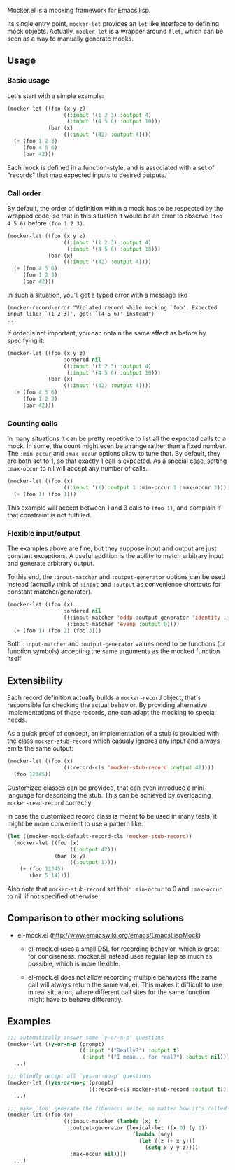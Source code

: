 Mocker.el is a mocking framework for Emacs lisp.

Its single entry point, `mocker-let` provides an `let` like interface to
defining mock objects. Actually, `mocker-let` is a wrapper around `flet`, which
can be seen as a way to manually generate mocks.

## Usage

### Basic usage

Let's start with a simple example:

```lisp
(mocker-let ((foo (x y z)
                  ((:input '(1 2 3) :output 4)
                   (:input '(4 5 6) :output 10)))
             (bar (x)
                  ((:input '(42) :output 4))))
  (+ (foo 1 2 3)
     (foo 4 5 6)
     (bar 42)))
```

Each mock is defined in a function-style, and is associated with a set of
"records" that map expected inputs to desired outputs.

### Call order

By default, the order of definition within a mock has to be respected by the
wrapped code, so that in this situation it would be an error to observe `(foo
4 5 6)` before `(foo 1 2 3)`.

```lisp
(mocker-let ((foo (x y z)
                  ((:input '(1 2 3) :output 4)
                   (:input '(4 5 6) :output 10)))
             (bar (x)
                  ((:input '(42) :output 4))))
  (+ (foo 4 5 6)
     (foo 1 2 3)
     (bar 42)))
```

In such a situation, you'll get a typed error with a message like
```
(mocker-record-error "Violated record while mocking `foo'. Expected input like: `(1 2 3)', got: `(4 5 6)' instead")
...
```

If order is not important, you can obtain the same effect as before by
specifying it:

```lisp
(mocker-let ((foo (x y z)
                  :ordered nil
                  ((:input '(1 2 3) :output 4)
                   (:input '(4 5 6) :output 10)))
             (bar (x)
                  ((:input '(42) :output 4))))
  (+ (foo 4 5 6)
     (foo 1 2 3)
     (bar 42)))
```

### Counting calls

In many situations it can be pretty repetitive to list all the expected calls
to a mock. In some, the count might even be a range rather than a fixed number.
The `:min-occur` and `:max-occur` options allow to tune that. By default, they
are both set to 1, so that exactly 1 call is expected. As a special case,
setting `:max-occur` to nil will accept any number of calls.

```lisp
(mocker-let ((foo (x)
                  ((:input '(1) :output 1 :min-occur 1 :max-occur 3))))
  (+ (foo 1) (foo 1)))
```

This example will accept between 1 and 3 calls to `(foo 1)`, and complain if
that constraint is not fulfilled.

### Flexible input/output

The examples above are fine, but they suppose input and output are just
constant exceptions. A useful addition is the ability to match arbitrary input
and generate arbitrary output.

To this end, the `:input-matcher` and `:output-generator` options can be used
instead (actually think of `:input` and `:output` as convenience shortcuts for
constant matcher/generator).

```lisp
(mocker-let ((foo (x)
                  :ordered nil
                  ((:input-matcher 'oddp :output-generator 'identity :max-occur 2)
                   (:input-matcher 'evenp :output 0))))
  (+ (foo 1) (foo 2) (foo 3)))
```

Both `:input-matcher` and `:output-generator` values need to be functions (or
function symbols) accepting the same arguments as the mocked function itself.

## Extensibility

Each record definition actually builds a `mocker-record` object, that's
responsible for checking the actual behavior. By providing alternative
implementations of those records, one can adapt the mocking to special needs.

As a quick proof of concept, an implementation of a stub is provided with the
class `mocker-stub-record` which casualy ignores any input and always emits the
same output:

```lisp
(mocker-let ((foo (x)
                  ((:record-cls 'mocker-stub-record :output 42))))
  (foo 12345))
```

Customized classes can be provided, that can even introduce a mini-language for
describing the stub. This can be achieved by overloading
`mocker-read-record` correctly.

In case the customized record class is meant to be used in many tests, it might
be more convenient to use a pattern like:

```lisp
(let ((mocker-mock-default-record-cls 'mocker-stub-record))
  (mocker-let ((foo (x)
                    ((:output 42)))
               (bar (x y)
                    ((:output 1))))
    (+ (foo 12345)
       (bar 5 14))))
```

Also note that `mocker-stub-record` set their `:min-occur` to 0 and
`:max-occur` to nil, if not specified otherwise.

## Comparison to other mocking solutions

* el-mock.el (http://www.emacswiki.org/emacs/EmacsLispMock)

  * el-mock.el uses a small DSL for recording behavior, which is great for
    conciseness. mocker.el instead uses regular lisp as much as possible, which
    is more flexible.

  * el-mock.el does not allow recording multiple behaviors (the same call will
    always return the same value). This makes it difficult to use in real
    situation, where different call sites for the same function might have to
    behave differently.

## Examples

```lisp
;;; automatically answer some `y-or-n-p' questions
(mocker-let ((y-or-n-p (prompt)
                       ((:input '("Really?") :output t)
                        (:input '("I mean... for real?") :output nil))))
  ...)
```

```lisp
;;; blindly accept all `yes-or-no-p' questions
(mocker-let ((yes-or-no-p (prompt)
                          ((:record-cls mocker-stub-record :output t))))
  ...)
```

```lisp
;;; make `foo' generate the fibonacci suite, no matter how it's called
(mocker-let ((foo (x)
                  ((:input-matcher (lambda (x) t)
                    :output-generator (lexical-let ((x 0) (y 1))
                                        (lambda (any)
                                          (let ((z (+ x y)))
                                            (setq x y y z))))
                    :max-occur nil))))
  ...)
```
